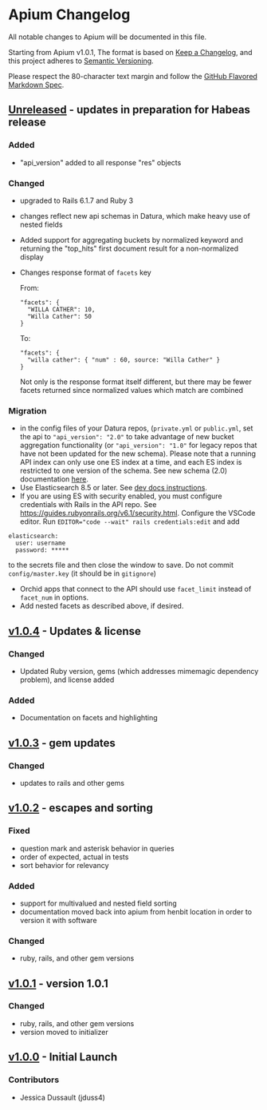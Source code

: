 # Apium Changelog

All notable changes to Apium will be documented in this file.

Starting from Apium v1.0.1, The format is based on [Keep a
Changelog](https://keepachangelog.com/en/1.0.0/), and this project adheres to
[Semantic Versioning](https://semver.org/spec/v2.0.0.html).

Please respect the 80-character text margin and follow the [GitHub Flavored
Markdown Spec](https://github.github.com/gfm/).

<!-- Template - Please preserve this order of sections
## [Unreleased] - Brief description
[Unreleased]: https://github.com/CDRH/api/compare/v#.#.#...dev

### Fixed

### Added

### Changed

### Removed

### Migration

### Deprecated

### Contributors
-->

## [Unreleased] - updates in preparation for Habeas release
[Unreleased]: https://github.com/CDRH/api/compare/v1.0.4...dev

### Added
- "api_version" added to all response "res" objects

### Changed
- upgraded to Rails 6.1.7 and Ruby 3
- changes reflect new api schemas in Datura, which make heavy use of nested fields
- Added support for aggregating buckets by normalized keyword and returning
  the "top_hits" first document result for a non-normalized display
- Changes response format of `facets` key
  
  From:
  ```
  "facets": {
    "WILLA CATHER": 10,
    "Willa Cather": 50
  }
  ```
  To:
  ```
  "facets": {
    "willa cather": { "num" : 60, source: "Willa Cather" }
  }
  ```
  Not only is the response format itself different, but there may be fewer
  facets returned since normalized values which match are combined

### Migration
- in the config files of your Datura repos, (`private.yml` or `public.yml`, set the api to `"api_version": "2.0"` to take advantage of new bucket aggregation functionality (or `"api_version": "1.0"` for legacy repos that have not been updated for the new schema). Please note that a running API index can only use one ES index at a time, and each ES index is restricted to one version of the schema. See new schema (2.0) documentation [here](https://github.com/CDRH/datura/docs/schema_v2.md).
- Use Elasticsearch 8.5 or later. See [dev docs instructions](https://github.com/CDRH/cdrh_dev_docs/blob/update_elasticsearch_documentation/publishing/2_basic_requirements.md#downloading-elasticsearch).
- If you are using ES with security enabled, you must configure credentials with Rails in the API repo. See https://guides.rubyonrails.org/v6.1/security.html. Configure the VSCode editor. Run `EDITOR="code --wait" rails credentials:edit` and add
```
elasticsearch:
  user: username
  password: *****
```
to the secrets file and then close the window to save. Do not commit `config/master.key` (it should be in `gitignore`)
- Orchid apps that connect to the API should use `facet_limit` instead of `facet_num` in options.
- Add nested facets as described above, if desired.


## [v1.0.4](https://github.com/CDRH/api/compare/v1.0....v1.0.4) - Updates & license

### Changed
- Updated Ruby version, gems (which addresses mimemagic dependency problem), and
license added

### Added
- Documentation on facets and highlighting

## [v1.0.3](https://github.com/CDRH/api/compare/v1.0.2...v1.0.3) - gem updates

### Changed
- updates to rails and other gems

## [v1.0.2](https://github.com/CDRH/api/compare/v1.0.1...v1.0.2) - escapes and sorting

### Fixed
- question mark and asterisk behavior in queries
- order of expected, actual in tests
- sort behavior for relevancy

### Added
- support for multivalued and nested field sorting
- documentation moved back into apium from henbit location in order to version it with software

### Changed
- ruby, rails, and other gem versions

## [v1.0.1](https://github.com/CDRH/api/compare/v1.00...v1.0.1) - version 1.0.1

### Changed
- ruby, rails, and other gem versions
- version moved to initializer

## [v1.0.0](https://github.com/CDRH/api/tree/v1.0.0) - Initial Launch

### Contributors

- Jessica Dussault (jduss4)

